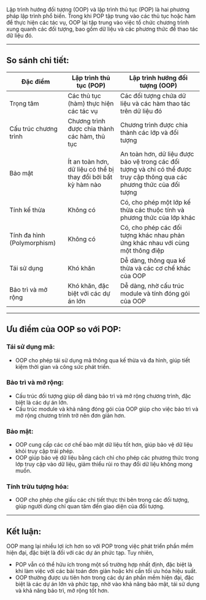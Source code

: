 Lập trình hướng đối tượng (OOP) và lập trình thủ tục (POP) là hai phương pháp lập trình phổ biến. Trong khi POP tập trung vào các thủ tục hoặc hàm để thực hiện các tác vụ, OOP lại tập trung vào việc tổ chức chương trình xung quanh các đối tượng, bao gồm dữ liệu và các phương thức để thao tác dữ liệu đó.

---

## So sánh chi tiết:

| Đặc điểm                    | Lập trình thủ tục (POP)                                       | Lập trình hướng đối tượng (OOP)                                                                                          |
| --------------------------- | ------------------------------------------------------------- | ------------------------------------------------------------------------------------------------------------------------ |
| Trọng tâm                   | Các thủ tục (hàm) thực hiện các tác vụ                        | Các đối tượng chứa dữ liệu và các hàm thao tác trên dữ liệu đó                                                           |
| Cấu trúc chương trình       | Chương trình được chia thành các hàm, thủ tục                 | Chương trình được chia thành các lớp và đối tượng                                                                        |
| Bảo mật                     | Ít an toàn hơn, dữ liệu có thể bị thay đổi bởi bất kỳ hàm nào | An toàn hơn, dữ liệu được bảo vệ trong các đối tượng và chỉ có thể được truy cập thông qua các phương thức của đối tượng |
| Tính kế thừa                | Không có                                                      | Có, cho phép một lớp kế thừa các thuộc tính và phương thức của lớp khác                                                  |
| Tính đa hình (Polymorphism) | Không có                                                      | Có, cho phép các đối tượng khác nhau phản ứng khác nhau với cùng một thông điệp                                          |
| Tái sử dụng                 | Khó khăn                                                      | Dễ dàng, thông qua kế thừa và các cơ chế khác của OOP                                                                    |
| Bảo trì và mở rộng          | Khó khăn, đặc biệt với các dự án lớn                          | Dễ dàng, nhờ cấu trúc module và tính đóng gói của OOP                                                                    |

---

## Ưu điểm của OOP so với POP:

### Tái sử dụng mã:

- OOP cho phép tái sử dụng mã thông qua kế thừa và đa hình, giúp tiết kiệm thời gian và công sức phát triển.

### Bảo trì và mở rộng:

- Cấu trúc đối tượng giúp dễ dàng bảo trì và mở rộng chương trình, đặc biệt là các dự án lớn.
- Cấu trúc module và khả năng đóng gói của OOP giúp cho việc bảo trì và mở rộng chương trình trở nên đơn giản hơn. 

### Bảo mật:

- OOP cung cấp các cơ chế bảo mật dữ liệu tốt hơn, giúp bảo vệ dữ liệu khỏi truy cập trái phép. 
- OOP giúp bảo vệ dữ liệu bằng cách chỉ cho phép các phương thức trong lớp truy cập vào dữ liệu, giảm thiểu rủi ro thay đổi dữ liệu không mong muốn. 

### Tính trừu tượng hóa:

- OOP cho phép che giấu các chi tiết thực thi bên trong các đối tượng, giúp người dùng chỉ quan tâm đến giao diện của đối tượng.

---

## Kết luận:

OOP mang lại nhiều lợi ích hơn so với POP trong việc phát triển phần mềm hiện đại, đặc biệt là đối với các dự án phức tạp. Tuy nhiên, 
- POP vẫn có thể hữu ích trong một số trường hợp nhất định, đặc biệt là khi làm việc với các bài toán đơn giản hoặc khi cần tối ưu hóa hiệu suất.
- OOP thường được ưu tiên hơn trong các dự án phần mềm hiện đại, đặc biệt là các dự án lớn và phức tạp, nhờ vào khả năng bảo mật, tái sử dụng và khả năng bảo trì, mở rộng tốt hơn. 
